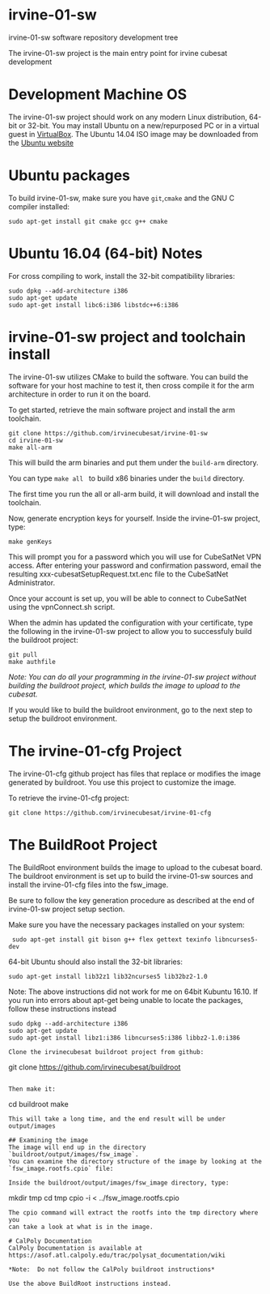 # irvine-01-sw
irvine-01-sw software repository development tree

The irvine-01-sw project is the main entry point for irvine cubesat development

# Development Machine OS

The irvine-01-sw project should work on any modern Linux distribution, 64-bit or
32-bit.  You may install Ubuntu on a new/repurposed PC or in a 
virtual guest in [VirtualBox](https://www.virtualbox.org/).  The Ubuntu 14.04
ISO image may be downloaded from the [Ubuntu website](http://www.ubuntu.com/download/alternative-downloads)

# Ubuntu packages

To build irvine-01-sw, make sure you have `git`,`cmake` and the GNU C compiler installed:

```
sudo apt-get install git cmake gcc g++ cmake
```

# Ubuntu 16.04 (64-bit) Notes

For cross compiling to work, install the 32-bit compatibility libraries:

```
sudo dpkg --add-architecture i386
sudo apt-get update
sudo apt-get install libc6:i386 libstdc++6:i386
```

# irvine-01-sw project and toolchain install

The irvine-01-sw utilizes CMake to build the software.  You can build the
software for your host machine to test it, then cross compile it for the arm architecture in order to run it on the board.

To get started, retrieve the main software project and install the arm toolchain.
```
git clone https://github.com/irvinecubesat/irvine-01-sw
cd irvine-01-sw
make all-arm
```

This will build the arm binaries and put them under the `build-arm` directory.

You can type `make all ` to build x86 binaries under the `build` directory.

The first time you run the all or all-arm build, it will download and install
the toolchain.

Now, generate encryption keys for yourself.  Inside the irvine-01-sw project, type:
```
make genKeys
```

This will prompt you for a password which you will use for CubeSatNet VPN access.
After entering your password and confirmation password, email the resulting xxx-cubesatSetupRequest.txt.enc file to the CubeSatNet Administrator.

Once your account is set up, you will be able to connect to CubeSatNet using
the vpnConnect.sh script.

When the admin has updated the configuration with your certificate, type the following
in the irvine-01-sw project to allow you to successfuly build the buildroot project:
```
git pull
make authfile
```

*Note:  You can do all your programming in the irvine-01-sw project without
building the buildroot project, which builds the image to upload to the cubesat.*

If you would like to build the buildroot environment, go to the next step to
setup the buildroot environment.

# The irvine-01-cfg Project
The irvine-01-cfg github project has files that replace or modifies the
image generated by buildroot.  You use this project to customize the image.

To retrieve the irvine-01-cfg project:

```
git clone https://github.com/irvinecubesat/irvine-01-cfg
```

# The BuildRoot Project

The BuildRoot environment builds the image to upload to the 
cubesat board.  The buildroot environment is set up to build the irvine-01-sw
sources and install the irvine-01-cfg files into the fsw_image.

Be sure to follow the key generation procedure as described at the end of
irvine-01-sw project setup section.  

Make sure you have the necessary packages installed on your system:

```
 sudo apt-get install git bison g++ flex gettext texinfo libncurses5-dev
```
64-bit Ubuntu should also install the 32-bit libraries:
```
sudo apt-get install lib32z1 lib32ncurses5 lib32bz2-1.0
```
Note: The above instructions did not work for me on 64bit Kubuntu 16.10. If
you run into errors about apt-get being unable to locate the packages, 
follow these instructions instead
```
sudo dpkg --add-architecture i386
sudo apt-get update
sudo apt-get install libz1:i386 libncurses5:i386 libbz2-1.0:i386

Clone the irvinecubesat buildroot project from github:

```
git clone https://github.com/irvinecubesat/buildroot
```

Then make it:

```
cd buildroot
make
```
This will take a long time, and the end result will be under output/images

## Examining the image
The image will end up in the directory `buildroot/output/images/fsw_image`.
You can examine the directory structure of the image by looking at the
`fsw_image.rootfs.cpio` file:

Inside the buildroot/output/images/fsw_image directory, type:
```
mkdir tmp
cd tmp
cpio -i < ../fsw_image.rootfs.cpio
```
The cpio command will extract the rootfs into the tmp directory where you
can take a look at what is in the image.

# CalPoly Documentation
CalPoly Documentation is available at https://asof.atl.calpoly.edu/trac/polysat_documentation/wiki

*Note:  Do not follow the CalPoly buildroot instructions*

Use the above BuildRoot instructions instead.
